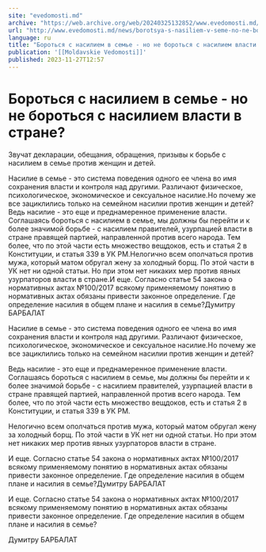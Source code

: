 ```yaml
---
site: "evedomosti.md"
archive: "https://web.archive.org/web/20240325132852/www.evedomosti.md/news/borotsya-s-nasiliem-v-seme-no-ne-borotsya-s-nasiliem-vlasti"
url: "http://www.evedomosti.md/news/borotsya-s-nasiliem-v-seme-no-ne-borotsya-s-nasiliem-vlasti"
language: ru
title: "Бороться с насилием в семье - но не бороться с насилием власти в стране?"
publication: '[[Moldavskie Vedomosti]]'
published: 2023-11-27T12:57
---
```


# Бороться с насилием в семье - но не бороться с насилием власти в стране?

Звучат декларации, обещания, обращения, призывы к борьбе с насилием в семье против женщин и детей.

Насилие в семье - это система поведения одного ее члена во имя сохранения власти и контроля над другими. Различают физическое, психологическое, экономическое и сексуальное насилие.Но почему же все зациклились только на семейном насилии против женщин и детей?Ведь насилие - это еще и преднамеренное применение власти. Соглашаясь бороться с насилием в семье, мы должны бы перейти и к более значимой борьбе - с насилием правителей, узурпацией власти в стране правящей партией, направленной против всего народа. Тем более, что по этой части есть множество вещдоков, есть и статья 2 в Конституции, и статья 339 в УК РМ.Нелогично всем ополчаться против мужа, который матом обругал жену за холодный борщ. По этой части  в УК нет ни одной статьи. Но при этом нет никаких мер против явных узурпаторов власти в стране.И еще. Согласно статье 54 закона о нормативных актах №100/2017 всякому применяемому понятию в нормативных актах обязаны привести законное определение. Где определение насилия в общем плане и насилия в семье?Думитру БАРБАЛАТ

Насилие в семье - это система поведения одного ее члена во имя сохранения власти и контроля над другими. Различают физическое, психологическое, экономическое и сексуальное насилие.Но почему же все зациклились только на семейном насилии против женщин и детей?

Ведь насилие - это еще и преднамеренное применение власти. Соглашаясь бороться с насилием в семье, мы должны бы перейти и к более значимой борьбе - с насилием правителей, узурпацией власти в стране правящей партией, направленной против всего народа. Тем более, что по этой части есть множество вещдоков, есть и статья 2 в Конституции, и статья 339 в УК РМ.

Нелогично всем ополчаться против мужа, который матом обругал жену за холодный борщ. По этой части  в УК нет ни одной статьи. Но при этом нет никаких мер против явных узурпаторов власти в стране.

И еще. Согласно статье 54 закона о нормативных актах №100/2017 всякому применяемому понятию в нормативных актах обязаны привести законное определение. Где определение насилия в общем плане и насилия в семье?Думитру БАРБАЛАТ

И еще. Согласно статье 54 закона о нормативных актах №100/2017 всякому применяемому понятию в нормативных актах обязаны привести законное определение. Где определение насилия в общем плане и насилия в семье?

Думитру БАРБАЛАТ